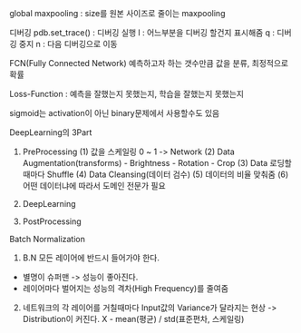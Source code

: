 global maxpooling : size를 원본 사이즈로 줄이는 maxpooling

디버깅
pdb.set_trace() : 디버깅 실행
l : 어느부분을 디버깅 할건지 표시해줌
q : 디버깅 중지
n : 다음 디버깅으로 이동

FCN(Fully Connected Network)
예측하고자 하는 갯수만큼 값을 분류, 최정적으로 확률

Loss-Function : 예측을 잘했는지 못했는지, 학습을 잘했는지 못했는지 

sigmoid는 activation이 아닌 binary문제에서 사용할수도 있음

DeepLearning의 3Part
1. PreProcessing 
	(1) 값을 스케일링 0 ~ 1 -> Network
	(2) Data Augmentation(transforms)
		- Brightness
		- Rotation
		- Crop
	(3) Data 로딩할때마다 Shuffle
	(4) Data Cleansing(데이터 검수)
	(5) 데이터의 비율 맞춰줌
	(6) 어떤 데이터냐에 따라서 도메인 전문가 필요
2. DeepLearning

3. PostProcessing

Batch Normalization
1. B.N 모든 레이어에 반드시 들어가야 한다.
- 별명이 슈퍼맨 -> 성능이 좋아진다.
- 레이어마다 벌어지는 성능의 격차(High Frequency)를 줄여줌
2. 네트워크의 각 레이어를 거칠때마다 Input값의 Variance가 달라지는 현상 -> Distribution이 커진다.
X - mean(평균) / std(표준편차, 스케일링)
